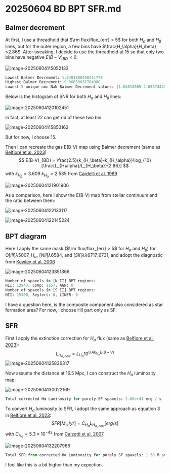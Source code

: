 # 20250604 BD BPT SFR.md

## Balmer decrement

At first, I use a threadhold that $\rm flux/flux_{err} > 5$ for both $H_\alpha$ and $H_\beta$ lines, but for the outer region, a few bins have $\frac{H_\alpha}{H_\beta}<2.86$. After tweaking, I decide to use the threadhold at 15 so that only two bins have negative $E(B-V)_{BD}<0$. 

![image-20250604115052133](/Users/Igniz/Desktop/ICRAR/MAUVE/assets/image-20250604115052133.png) 

```python
Lowest Balmer Decrement: 1.0401808450211778
Highest Balmer Decrement: 9.36650837704988
Lowest 5 unique non-NaN Balmer Decrement values: [1.04018085 2.65574445 2.82774723 3.09627082 3.22428465]
```

Below is the histogram of SNR for both $H_\alpha$ and $H_\beta$ lines:

![image-20250604120102451](/Users/Igniz/Desktop/ICRAR/MAUVE/assets/image-20250604120102451.png)

In fact, at least 22 can get rid of these two bin: 

![image-20250604115853162](/Users/Igniz/Desktop/ICRAR/MAUVE/assets/image-20250604115853162.png)

But for now, I choose 15. 

Then I can recreate the gas E(B-V) map using Balmer decrement (same as [Belfiore et al. 2023](https://ui.adsabs.harvard.edu/#abs/2023A%26A...670A..67B))
$$
E(B-V)_{BD} = \frac{2.5}{k_{H_\beta}-k_{H_\alpha}}\log_{10}[\frac{L_{H\alpha}/L_{H_\beta}}{2.86}]
$$
with $k_{H_\beta}=3.609$ $k_{H_\alpha}=2.535$ from  [Cardelli et al. 1989](https://ui.adsabs.harvard.edu/abs/1989ApJ...345..245C/abstract)

![image-20250604121901906](/Users/Igniz/Desktop/ICRAR/MAUVE/assets/image-20250604121901906.png)

As a comparison, here i show the E(B-V) map from stellar continuum and the ratio between them:

![image-20250604122133117](/Users/Igniz/Desktop/ICRAR/MAUVE/assets/image-20250604122133117.png)

![image-20250604122145224](/Users/Igniz/Desktop/ICRAR/MAUVE/assets/image-20250604122145224.png)

## BPT diagram

Here I apply the same mask ($\rm flux/flux_{err} > 5$ for $H_\alpha$ and $H_\beta$) for $O[III] \lambda5007$, $H_\alpha$, $[N II]\lambda6584$, and $[S II]\lambda\lambda 6717,6731$, and adopt the diagnostic from [Kewley et al. 2006](http://adsabs.harvard.edu/doi/10.1111/j.1365-2966.2006.10859.x)

![image-20250604123851866](/Users/Igniz/Desktop/ICRAR/MAUVE/assets/image-20250604123851866.png)

```python
Number of spaxels in [N II] BPT regions:
HII: 13943, Comp: 1157, AGN: 0
Number of spaxels in [S II] BPT regions:
HII: 15100, Seyfert: 0, LINER: 0
```

I have a question here, is the composite component also considered as star formation area? For now, I choose HII part only as SF. 

## SFR

First I apply the extinction correction for $H_\alpha$ flux (same as [Belfiore et al. 2023](https://ui.adsabs.harvard.edu/#abs/2023A%26A...670A..67B)): 
$$
L_{H_{\alpha, corr}} = L_{H_\alpha}10^{0.4k_{H_\alpha}E(B-V)}
$$
![image-20250604125836317](/Users/Igniz/Desktop/ICRAR/MAUVE/assets/image-20250604125836317.png)

Now assume the distance at 16.5 Mpc, I can construct the $H_\alpha$ luminosity map:

![image-20250604130022169](/Users/Igniz/Desktop/ICRAR/MAUVE/assets/image-20250604130022169.png)

```python
Total corrected Hα Luminosity for purely SF spaxels: 2.60e+41 erg / s 
```

To convert $H_\alpha$ luminosity to SFR, I adopt the same approach as equation 3 in [Belfiore et al. 2023](https://ui.adsabs.harvard.edu/#abs/2023A%26A...670A..67B): 
$$
SFR[M_\odot/yr] = C_{H_\alpha}L_{H_{\alpha, corr}}[erg/s]
$$
with $C_{H_\alpha} = 5.3\times10^{-42}$ from [Calzetti et al. 2007](https://ui.adsabs.harvard.edu/abs/2007ApJ...666..870C). 

![image-20250604132207966](/Users/Igniz/Desktop/ICRAR/MAUVE/assets/image-20250604132207966.png)

```python
Total SFR from corrected Hα Luminosity for purely SF spaxels: 1.38 M_sun/yr or log(SFR) = 0.14 M_sun/yr
```

I feel like this is a bit higher than my expection. 